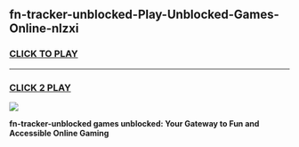 
## fn-tracker-unblocked-Play-Unblocked-Games-Online-nlzxi
<h3>
<a href="https://premium76.site?title=fn-tracker-unblocked&ref=25A">CLICK TO PLAY</a></h3>
<hr>

<h3>
<a href="https://premium76.site?title=fn-tracker-unblocked&ref=25A">CLICK 2 PLAY</a>
  
</h3>

<a href="https://premium76.site?title=fn-tracker-unblocked&ref=25A"><img src="https://clearcache.store/games.png"></a>


**fn-tracker-unblocked games unblocked: Your Gateway to Fun and Accessible Online Gaming**
